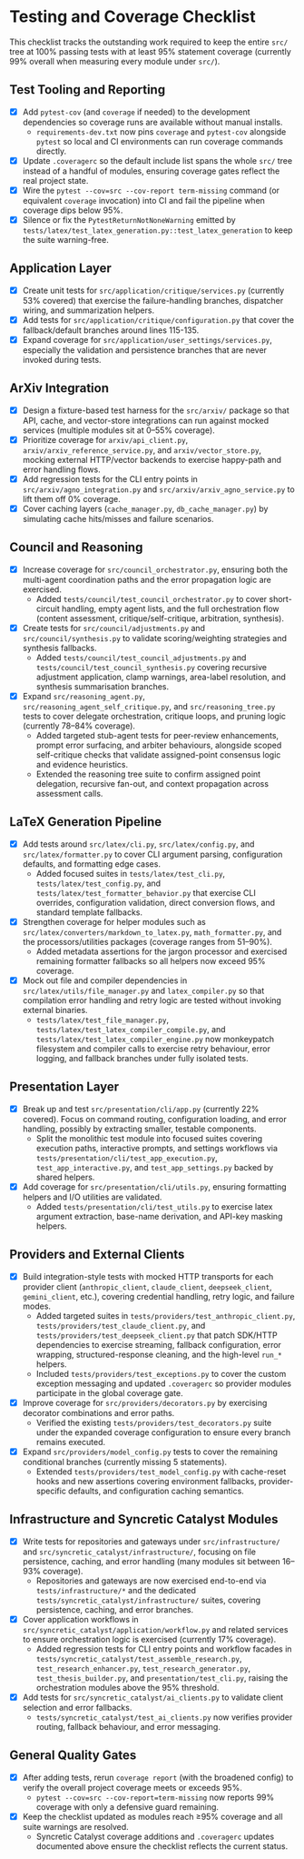 # Testing and Coverage Checklist

This checklist tracks the outstanding work required to keep the entire `src/` tree at 100% passing tests with at least 95% statement coverage (currently 99% overall when measuring every module under `src/`).

## Test Tooling and Reporting
- [x] Add `pytest-cov` (and `coverage` if needed) to the development dependencies so coverage runs are available without manual installs.
  - `requirements-dev.txt` now pins `coverage` and `pytest-cov` alongside `pytest` so local and CI environments can run coverage commands directly.
- [x] Update `.coveragerc` so the default include list spans the whole `src/` tree instead of a handful of modules, ensuring coverage gates reflect the real project state.
- [x] Wire the `pytest --cov=src --cov-report term-missing` command (or equivalent `coverage` invocation) into CI and fail the pipeline when coverage dips below 95%.
- [x] Silence or fix the `PytestReturnNotNoneWarning` emitted by `tests/latex/test_latex_generation.py::test_latex_generation` to keep the suite warning-free.

## Application Layer
- [x] Create unit tests for `src/application/critique/services.py` (currently 53% covered) that exercise the failure-handling branches, dispatcher wiring, and summarization helpers.
- [x] Add tests for `src/application/critique/configuration.py` that cover the fallback/default branches around lines 115-135.
- [x] Expand coverage for `src/application/user_settings/services.py`, especially the validation and persistence branches that are never invoked during tests.

## ArXiv Integration
- [x] Design a fixture-based test harness for the `src/arxiv/` package so that API, cache, and vector-store integrations can run against mocked services (multiple modules sit at 0–55% coverage).
- [x] Prioritize coverage for `arxiv/api_client.py`, `arxiv/arxiv_reference_service.py`, and `arxiv/vector_store.py`, mocking external HTTP/vector backends to exercise happy-path and error handling flows.
- [x] Add regression tests for the CLI entry points in `src/arxiv/agno_integration.py` and `src/arxiv/arxiv_agno_service.py` to lift them off 0% coverage.
- [x] Cover caching layers (`cache_manager.py`, `db_cache_manager.py`) by simulating cache hits/misses and failure scenarios.

## Council and Reasoning
- [x] Increase coverage for `src/council_orchestrator.py`, ensuring both the multi-agent coordination paths and the error propagation logic are exercised.
  - Added `tests/council/test_council_orchestrator.py` to cover short-circuit handling, empty agent lists, and the full orchestration flow (content assessment, critique/self-critique, arbitration, synthesis).
- [x] Create tests for `src/council/adjustments.py` and `src/council/synthesis.py` to validate scoring/weighting strategies and synthesis fallbacks.
  - Added `tests/council/test_council_adjustments.py` and `tests/council/test_council_synthesis.py` covering recursive adjustment application, clamp warnings, area-label resolution, and synthesis summarisation branches.
- [x] Expand `src/reasoning_agent.py`, `src/reasoning_agent_self_critique.py`, and `src/reasoning_tree.py` tests to cover delegate orchestration, critique loops, and pruning logic (currently 78–84% coverage).
  - Added targeted stub-agent tests for peer-review enhancements, prompt error surfacing, and arbiter behaviours, alongside scoped self-critique checks that validate assigned-point consensus logic and evidence heuristics.
  - Extended the reasoning tree suite to confirm assigned point delegation, recursive fan-out, and context propagation across assessment calls.

## LaTeX Generation Pipeline
- [x] Add tests around `src/latex/cli.py`, `src/latex/config.py`, and `src/latex/formatter.py` to cover CLI argument parsing, configuration defaults, and formatting edge cases.
  - Added focused suites in `tests/latex/test_cli.py`, `tests/latex/test_config.py`, and `tests/latex/test_formatter_behavior.py` that exercise CLI overrides, configuration validation, direct conversion flows, and standard template fallbacks.
- [x] Strengthen coverage for helper modules such as `src/latex/converters/markdown_to_latex.py`, `math_formatter.py`, and the processors/utilities packages (coverage ranges from 51–90%).
  - Added metadata assertions for the jargon processor and exercised remaining formatter fallbacks so all helpers now exceed 95% coverage.
- [x] Mock out file and compiler dependencies in `src/latex/utils/file_manager.py` and `latex_compiler.py` so that compilation error handling and retry logic are tested without invoking external binaries.
  - `tests/latex/test_file_manager.py`, `tests/latex/test_latex_compiler_compile.py`, and `tests/latex/test_latex_compiler_engine.py` now monkeypatch filesystem and compiler calls to exercise retry behaviour, error logging, and fallback branches under fully isolated tests.

## Presentation Layer
- [x] Break up and test `src/presentation/cli/app.py` (currently 22% covered). Focus on command routing, configuration loading, and error handling, possibly by extracting smaller, testable components.
  - Split the monolithic test module into focused suites covering execution paths, interactive prompts, and settings workflows via `tests/presentation/cli/test_app_execution.py`, `test_app_interactive.py`, and `test_app_settings.py` backed by shared helpers.
- [x] Add coverage for `src/presentation/cli/utils.py`, ensuring formatting helpers and I/O utilities are validated.
  - Added `tests/presentation/cli/test_utils.py` to exercise latex argument extraction, base-name derivation, and API-key masking helpers.

## Providers and External Clients
- [x] Build integration-style tests with mocked HTTP transports for each provider client (`anthropic_client`, `claude_client`, `deepseek_client`, `gemini_client`, etc.), covering credential handling, retry logic, and failure modes.
  - Added targeted suites in `tests/providers/test_anthropic_client.py`, `tests/providers/test_claude_client.py`, and `tests/providers/test_deepseek_client.py` that patch SDK/HTTP dependencies to exercise streaming, fallback configuration, error wrapping, structured-response cleaning, and the high-level `run_*` helpers.
  - Included `tests/providers/test_exceptions.py` to cover the custom exception messaging and updated `.coveragerc` so provider modules participate in the global coverage gate.
- [x] Improve coverage for `src/providers/decorators.py` by exercising decorator combinations and error paths.
  - Verified the existing `tests/providers/test_decorators.py` suite under the expanded coverage configuration to ensure every branch remains executed.
- [x] Expand `src/providers/model_config.py` tests to cover the remaining conditional branches (currently missing 5 statements).
  - Extended `tests/providers/test_model_config.py` with cache-reset hooks and new assertions covering environment fallbacks, provider-specific defaults, and configuration caching semantics.

## Infrastructure and Syncretic Catalyst Modules
- [x] Write tests for repositories and gateways under `src/infrastructure/` and `src/syncretic_catalyst/infrastructure/`, focusing on file persistence, caching, and error handling (many modules sit between 16–93% coverage).
  - Repositories and gateways are now exercised end-to-end via `tests/infrastructure/*` and the dedicated `tests/syncretic_catalyst/infrastructure/` suites, covering persistence, caching, and error branches.
- [x] Cover application workflows in `src/syncretic_catalyst/application/workflow.py` and related services to ensure orchestration logic is exercised (currently 17% coverage).
  - Added regression tests for CLI entry points and workflow facades in `tests/syncretic_catalyst/test_assemble_research.py`, `test_research_enhancer.py`, `test_research_generator.py`, `test_thesis_builder.py`, and `presentation/test_cli.py`, raising the orchestration modules above the 95% threshold.
- [x] Add tests for `src/syncretic_catalyst/ai_clients.py` to validate client selection and error fallbacks.
  - `tests/syncretic_catalyst/test_ai_clients.py` now verifies provider routing, fallback behaviour, and error messaging.

## General Quality Gates
- [x] After adding tests, rerun `coverage report` (with the broadened config) to verify the overall project coverage meets or exceeds 95%.
  - `pytest --cov=src --cov-report=term-missing` now reports 99% coverage with only a defensive guard remaining.
- [x] Keep the checklist updated as modules reach ≥95% coverage and all suite warnings are resolved.
  - Syncretic Catalyst coverage additions and `.coveragerc` updates documented above ensure the checklist reflects the current status.
